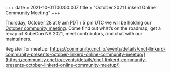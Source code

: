 +++
date = 2021-10-01T00:00:00Z 
title = "October 2021 Linkerd Online Community Meeting"
+++

Thursday, October 28 at 9 am PDT / 5 pm UTC we will be holding our [October community meeting](https://community.cncf.io/events/details/cncf-linkerd-community-presents-october-linkerd-online-community-meetup/). Come find out what’s on the roadmap, get a recap of KubeCon NA 2021, meet contributors, and chat with our maintainers.

Register for meetup: [https://community.cncf.io/events/details/cncf-linkerd-community-presents-october-linkerd-online-community-meetup/](https://community.cncf.io/events/details/cncf-linkerd-community-presents-october-linkerd-online-community-meetup/)

